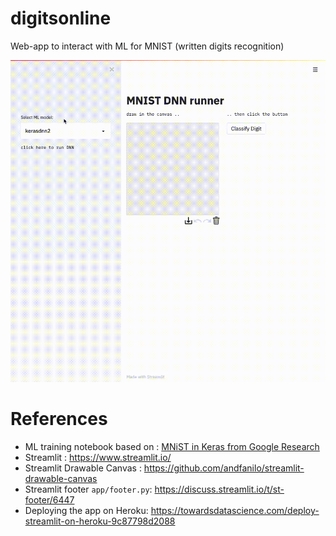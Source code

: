 # digitsonline
Web-app to interact with ML for MNIST (written digits recognition)

![](img/demo.gif)

# References
- ML training notebook based on : [MNiST in Keras from Google Research](https://colab.research.google.com/github/AviatorMoser/keras-mnist-tutorial/blob/master/MNIST%20in%20Keras.ipynb)
- Streamlit : https://www.streamlit.io/ 
- Streamlit Drawable Canvas :  https://github.com/andfanilo/streamlit-drawable-canvas
- Streamlit footer `app/footer.py`: https://discuss.streamlit.io/t/st-footer/6447
- Deploying the app on Heroku: https://towardsdatascience.com/deploy-streamlit-on-heroku-9c87798d2088
